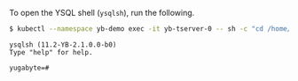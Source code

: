 <!--
+++
private = true
+++
-->

To open the YSQL shell (`ysqlsh`), run the following.

```sh
$ kubectl --namespace yb-demo exec -it yb-tserver-0 -- sh -c "cd /home/yugabyte && ysqlsh -h yb-tserver-0 --echo-queries"
```

```output
ysqlsh (11.2-YB-2.1.0.0-b0)
Type "help" for help.

yugabyte=#
```
